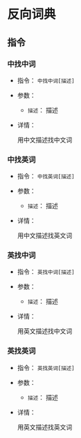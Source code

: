 # 反向词典

## 指令

### 中找中词

- 指令： `中找中词[描述]`

- 参数：

  - `描述`： 描述

- 详情：

  用中文描述找中文词

### 中找英词

- 指令： `中找英词[描述]`

- 参数：

  - `描述`： 描述

- 详情：

  用中文描述找英文词

### 英找中词

- 指令： `英找中词[描述]`

- 参数：

  - `描述`： 描述

- 详情：

  用英文描述找中文词

### 英找英词

- 指令： `英找英词[描述]`

- 参数：

  - `描述`： 描述

- 详情：

  用英文描述找英文词
